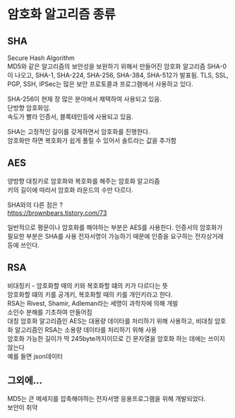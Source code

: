 # 암호화 알고리즘 종류

## SHA 
Secure Hash Algorithm   
MD5와 같은 알고리즘의 보안성을 보완하기 위해서 만들어진 암호화 알고리즘
SHA-0이 나오고, SHA-1, SHA-224, SHA-256, SHA-384, SHA-512가 발표됨. 
TLS, SSL, PGP, SSH, IPSec는 많은 보안 프로토콜과 프로그램에서 사용하고 있다.    

SHA-256이 현재 장 많은 분야에서 채택하여 사용되고 있음.     
단방향 암호화임.    
속도가 빨라 인증서, 블록테인등에 사용되고 있음.     

SHA는 고정적인 길이를 갖게하면서 암호화를 진행한다.     
암호화만 하면 복호화가 쉽게 풀릴 수 있어서 솔트라는 값을 추가함     

## AES
양방향 대칭키로 암호화와 복호화를 해주는 암호화 알고리즘   
키의 길이에 따라서 암호화 라운드의 수만 다르다.   

SHA와의 다른 점은 ?   
https://brownbears.tistory.com/73   

일반적으로 평문이나 암호화를 해야하는 부분은 AES를 사용한다.
인증서의 암호화가 필요한 부분은 SHA를 사용
전자서명이 가능하기 때문에 인증을 요구하는 전자상거래 등에 쓰인다.     

## RSA
비대칭키 - 암호화할 때의 키와 복호화할 떄의 키가 다르다는 뜻    
암호화할 떄의 키를 공개키, 복호화할 때의 키를 개인키라고 한다.    
RSA는 Rivest, Shamir, Adleman라는 세명이 과학자에 의해 개발    
소인수 분해를 기초하여 만들어짐    
대칭 암호화 알고리즘인 AES는 대용량 데이타를 처리하기 위해 사용하고, 비대칭 암호화 알고리즘인 RSA는 소용량 데이타를 처리하기 위해 사용    
암호화 가능한 길이가 딱 245byte까지이므로 긴 문자열을 암호화 하는 데에는 쓰이지 않는다    
예를 들면 json데이터    

## 그외에...
MD5는 큰 메세지를 압축해야하는 전자서명 응용프로그램을 위해 개발되었다.    
보안이 취약    
